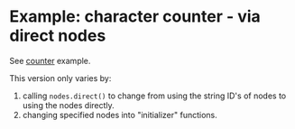 # Example: character counter - via direct nodes

See [counter](../counter) example.

This version only varies by:

1. calling `nodes.direct()` to change from using the string ID's of nodes to using the nodes directly.
2. changing specified nodes into "initializer" functions.
